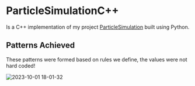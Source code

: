 # ParticleSimulationC++
Is a C++ implementation of my project [ParticleSimulation](https://github.com/legit-programmer/py-particlesim) built using Python.

## Patterns Achieved
These patterns were formed based on rules we define, the values were not hard coded!

![2023-10-01 18-01-32](https://github.com/legit-programmer/ParticleSimulationCpp/assets/66078215/223e7957-e1e6-4a05-91e1-5d6860e2bf4f)
